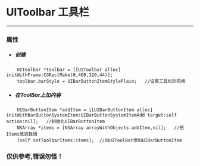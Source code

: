 # UIToolbar 工具栏
***
### 属性
- ##### 创建
```
    UIToolbar *toolbar = [[UIToolbar alloc] initWithFrame:CGRectMake(0,460,320,44)];
    toolbar.barStyle = UIBarButtonItemStylePlain;   //设置工具栏的风格
```
- ##### 在ToolBar上加内容
```
    UIBarButtonItem *addItem = [[UIBarButtonItem alloc] initWithBarButtonSystemItem:UIBarButtonSystemItemAdd target:self action:nil];   //初始化UIBarButtonItem
    NSArray *items = [NSArray arrayWithObjects:addItem,nil];   //把Items放进数组
    [self setToolbarItems:items];  //向UIToolBar添加UIBarButtonItem
```


### 仅供参考,错误勿怪！